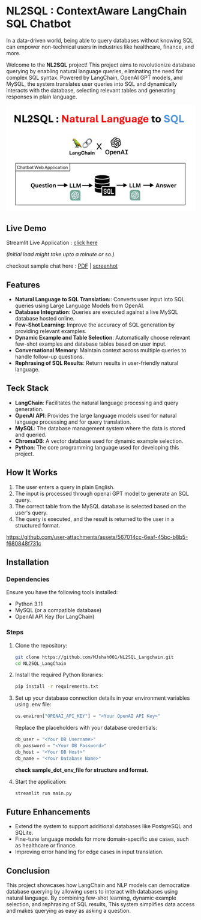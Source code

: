 # NL2SQL : ContextAware LangChain SQL Chatbot


In a data-driven world, being able to query databases without knowing SQL can empower non-technical users in industries like healthcare, finance, and more. 

Welcome to the **NL2SQL** project! This project aims to revolutionize database querying by enabling natural language queries, eliminating the need for complex SQL syntax. Powered by LangChain, OpenAI GPT models, and MySQL, the system translates user queries into SQL and dynamically interacts with the database, selecting relevant tables and generating responses in plain language.


![Architecture](https://github.com/MJshah001/NL2SQL_Langchain/blob/main/Resources/NL2SQL%20Application%20Diagram.jpg)



## Live Demo
Streamlit Live Application : [click here](https://nl2sql-langchain.onrender.com/)

*(Initial load might take upto a minute or so.)*

checkout sample chat here : [PDF](https://github.com/MJshah001/NL2SQL_Langchain/blob/main/Resources/nl2sql_sample_chat.pdf) |  [screenhot](https://github.com/MJshah001/NL2SQL_Langchain/blob/main/Resources/sample%20chat%20screenhot.png)

## Features

- **Natural Language to SQL Translation:**: Converts user input into SQL queries using Large Language Models from OpenAI.
- **Database Integration**:  Queries are executed against a live MySQL database hosted online.
- **Few-Shot Learning**: Improve the accuracy of SQL generation by providing relevant examples.
- **Dynamic Example and Table Selection**: Automatically choose relevant few-shot examples and database tables based on user input.
- **Conversational Memory**: Maintain context across multiple queries to handle follow-up questions.
- **Rephrasing of SQL Results**: Return results in user-friendly natural language.

## Teck Stack

- **LangChain**: Facilitates the natural language processing and query generation.
- **OpenAI API**: Provides the large language models used for natural language processing and for query translation.
- **MySQL**: The database management system where the data is stored and queried.
- **ChromaDB**: A vector database used for dynamic example selection.
- **Python**: The core programming language used for developing this project.

## How It Works

1. The user enters a query in plain English.
2. The input is processed through openai GPT model to generate an SQL query.
3. The correct table from the MySQL database is selected based on the user's query.
4. The query is executed, and the result is returned to the user in a structured format.

https://github.com/user-attachments/assets/567014cc-6eaf-45bc-b8b5-f680848f731c


## Installation

### Dependencies

Ensure you have the following tools installed:

- Python 3.11
- MySQL (or a compatible database)
- OpenAI API Key (for LangChain)

### Steps

1. Clone the repository:

   ```bash
   git clone https://github.com/MJshah001/NL2SQL_Langchain.git
   cd NL2SQL_LangChain
   ```

2. Install the required Python libraries:

   ```bash
   pip install -r requirements.txt
   ```

3. Set up your database connection details in your environment variables using .env file:

   ```python
   os.environ["OPENAI_API_KEY"] = "<Your OpenAI API Key>"
   ```

   Replace the placeholders with your database credentials:

   ```python
   db_user = "<Your DB Username>"
   db_password = "<Your DB Password>"
   db_host = "<Your DB Host>"
   db_name = "<Your Database Name>"
   ```
   
   **check sample_dot_env_file for structure and format.**

4. Start the application:

   ```bash
   streamlit run main.py
   ```


## Future Enhancements

- Extend the system to support additional databases like PostgreSQL and SQLite.
- Fine-tune language models for more domain-specific use cases, such as healthcare or finance.
- Improving error handling for edge cases in input translation.


## Conclusion

This project showcases how LangChain and NLP models can democratize database querying by allowing users to interact with databases using natural language. By combining few-shot learning, dynamic example selection, and rephrasing of SQL results, This system simplifies data access and makes querying as easy as asking a question.

